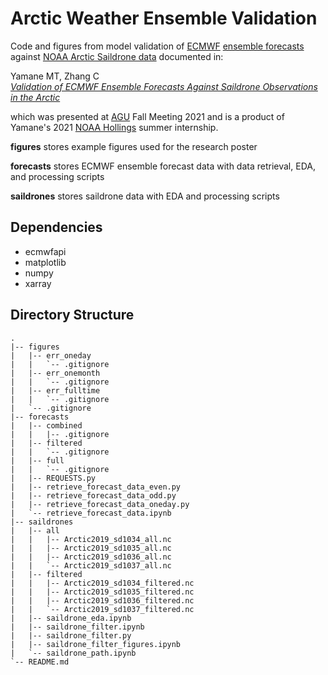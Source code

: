 # Arctic Weather Ensemble Validation

Code and figures from model validation of [ECMWF](https://www.ecmwf.int/en/forecasts) [ensemble forecasts](https://confluence.ecmwf.int/display/FUG/ENS+-+Ensemble+Forecasts) against [NOAA Arctic Saildrone data](https://data.pmel.noaa.gov/pmel/erddap/search/index.html?page=1&itemsPerPage=1000&searchFor=NOAA%2FPMEL+2019+Arctic+Saildrone+Mission) documented in:

Yamane MT, Zhang C  
[*Validation of ECMWF Ensemble Forecasts Against Saildrone Observations in the Arctic*](https://ui.adsabs.harvard.edu/abs/2021AGUFM.C35D0915Y/abstract)

which was presented at [AGU](https://www.agu.org/) Fall Meeting 2021 and is a product of Yamane's 2021 [NOAA Hollings](https://www.noaa.gov/office-education/hollings-scholarship) summer internship.

**figures** stores example figures used for the research poster

**forecasts** stores ECMWF ensemble forecast data with data retrieval, EDA, and processing scripts

**saildrones** stores saildrone data with EDA and processing scripts

## Dependencies
* ecmwfapi
* matplotlib
* numpy
* xarray

## Directory Structure
```
.
|-- figures
|   |-- err_oneday
|   |   `-- .gitignore
|   |-- err_onemonth
|   |   `-- .gitignore
|   |-- err_fulltime
|   |   `-- .gitignore
|   `-- .gitignore
|-- forecasts
|   |-- combined
|   |   |-- .gitignore
|   |-- filtered
|   |   `-- .gitignore
|   |-- full
|   |   `-- .gitignore
|   |-- REQUESTS.py
|   |-- retrieve_forecast_data_even.py
|   |-- retrieve_forecast_data_odd.py
|   |-- retrieve_forecast_data_oneday.py
|   `-- retrieve_forecast_data.ipynb
|-- saildrones
|   |-- all
|   |   |-- Arctic2019_sd1034_all.nc
|   |   |-- Arctic2019_sd1035_all.nc
|   |   |-- Arctic2019_sd1036_all.nc
|   |   `-- Arctic2019_sd1037_all.nc
|   |-- filtered
|   |   |-- Arctic2019_sd1034_filtered.nc
|   |   |-- Arctic2019_sd1035_filtered.nc
|   |   |-- Arctic2019_sd1036_filtered.nc
|   |   `-- Arctic2019_sd1037_filtered.nc
|   |-- saildrone_eda.ipynb
|   |-- saildrone_filter.ipynb
|   |-- saildrone_filter.py
|   |-- saildrone_filter_figures.ipynb
|   `-- saildrone_path.ipynb
`-- README.md
```
